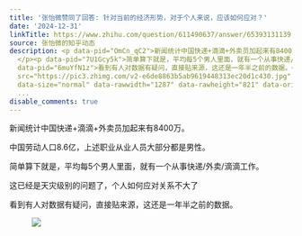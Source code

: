 ```yaml
---
title: '张怡微赞同了回答: 针对当前的经济形势，对于个人来说，应该如何应对？'
date: '2024-12-31'
linkTitle: https://www.zhihu.com/question/611490637/answer/65393131139
source: 张怡微的知乎动态
description: <p data-pid="OmCn_qC2">新闻统计中国快递+滴滴+外卖员加起来有8400万。</p><p data-pid="XKsNs9zL">中国劳动人口8.6亿，上述职业从业人员大部分都是男性。
  </p><p data-pid="7U1Gcy5k">简单算下就是，平均每5个男人里面，就有一个从事快递/外卖/滴滴工作。</p><p data-pid="kc7qkQiM">这已经是天灾级别的问题了，个人如何应对关系不大了</p><p
  data-pid="6muYfN1z">看到有人对数据有疑问，直接贴来源，这还是一年半之前的数据。</p><figure data-size="normal"><img
  src="https://pic3.zhimg.com/v2-e6de8863b5ab9619448313ec20d1c430.jpg" data-caption=""
  data-size="normal" data-rawwidth="1287" data-rawheight="821" data-original-token="v2-25e441c55e13f18910e0610cac10195e"
  ...
disable_comments: true
---
```

<p data-pid="OmCn_qC2">新闻统计中国快递+滴滴+外卖员加起来有8400万。</p><p data-pid="XKsNs9zL">中国劳动人口8.6亿，上述职业从业人员大部分都是男性。 </p><p data-pid="7U1Gcy5k">简单算下就是，平均每5个男人里面，就有一个从事快递/外卖/滴滴工作。</p><p data-pid="kc7qkQiM">这已经是天灾级别的问题了，个人如何应对关系不大了</p><p data-pid="6muYfN1z">看到有人对数据有疑问，直接贴来源，这还是一年半之前的数据。</p><figure data-size="normal"><img src="https://pic3.zhimg.com/v2-e6de8863b5ab9619448313ec20d1c430.jpg" data-caption="" data-size="normal" data-rawwidth="1287" data-rawheight="821" data-original-token="v2-25e441c55e13f18910e0610cac10195e" ...